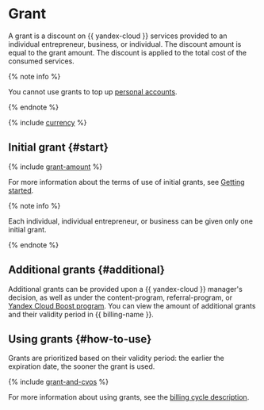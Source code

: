 # Grant

A grant is a discount on {{ yandex-cloud }} services provided to an individual entrepreneur, business, or individual. The discount amount is equal to the grant amount. The discount is applied to the total cost of the consumed services.


{% note info %}

You cannot use grants to top up [personal accounts](personal-account.md).

{% endnote %}


{% include [currency](../_includes/currency.md) %}

## Initial grant {#start}

{% include [grant-amount](../../getting-started/_includes/grant-amount.md) %}

For more information about the terms of use of initial grants, see [Getting started](../../getting-started/usage-grant.md).

{% note info %}

Each individual, individual entrepreneur, or business can be given only one initial grant.

{% endnote %}

## Additional grants {#additional}
Additional grants can be provided upon a {{ yandex-cloud }} manager's decision, as well as under the content-program, referral-program, or [Yandex Cloud Boost program](../../../cloud-boost). You can view the amount of additional grants and their validity period in {{ billing-name }}.




## Using grants {#how-to-use}
Grants are prioritized based on their validity period: the earlier the expiration date, the sooner the grant is used.

{% include [grant-and-cvos](../../_includes/billing/grant-and-cvos.md) %}

 For more information about using grants, see the [billing cycle description](../payment/billing-cycle-individual).